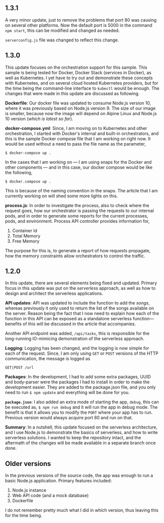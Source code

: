 ## 1.3.1
A very minor update, just to remove the problems that port 80 was causing on several other platforms. Now the default port is 5000 in the command `npm start`, this can be modified and changed as needed. 

`serverconfig.js` file was changed to reflect this change.

## 1.3.0
This update focuses on the orchestration support for this sample. This sample is being tested for Docker, Docker Stack (services in Docker), as well as Kubernetes. I yet have to try out and demonstrate these concepts with Kubernetes, and on several cloud hosted Kubernetes providers, but for the time being the command-line interface to `kubectl` would be enough. The changes that were made in this update are discussed as following.

**Dockerfile**:
Our docker file was updated to consume Node.js version 10, where it was previously based on Node.js version 9. The size of our image is smaller, because now the image will depend on Alpine Linux and Node.js 10 version (_which is latest so far_).

**docker-compose.yml**:
Since, I am moving on to Kubernetes and other orchestration, I started with Docker's internal and built-in orchestrators, and this is the sample Docker compose file that I am working on right now. It would be used without a need to pass the file name as the parameter, 

```
$ docker-compose up .
```

In the cases that I am working on &mdash; I am using snaps for the Docker and other components &mdash; and in this case, our docker compose would be like the following, 

```
$ docker.compose up .
```

This is because of the naming convention in the snaps. The article that I am currently working on will shed some more lights on this. 

**process.js**:
In order to investigate the process, also to check where the request goes, how our orchestrator is passing the requests to our internal pods, and in order to generate some reports for the current processes, pods, and environment. Process API controller provides information for, 

1. Container Id
2. Total Memory
3. Free Memory

The purpose for this is, to generate a report of how requests propagate, how the memory constraints allow orchestrators to control the traffic. 

## 1.2.0
In this update, there are several elements being fixed and updated. Primary focus in this update was put on the _serverless_ approach, as well as how to design and architect the serverless applications. 

**API updates**: 
API was updated to include the function to add the _songs_, whereas previously it only used to return the list of the songs available on the server. Reason being the fact that I now need to explain how each of the function in this API can be exposed as a standalone serverless function&mdash;benefits of this will be discussed in the article that accompanies. 

Another API endpoint was added, `/api/tasks`, this is responsible for the long-running IO-mimicing demonstration of the serverless approach. 

**Logging**:
Logging has been changed, and the logging is now simple for each of the request. Since, I am only using `GET` or `POST` versions of the HTTP communication, the message is logged as

    GET|POST /url

**Packages**:
In the development, I had to add some extra packages, UUID and body-parser were the packages I had to install in order to make the development easier. They are added to the package.json file, and you only need to run `$ npm update` and everything will be done for you. 

**`package.json`**:
I also added an extra mode of starting the app, `debug`, this can be executed as, `$ npm run debug` and it will run the app in debug mode. The benefit is that it allows you to modify the `PORT` where your app has to run. Previous version would always acquire port 80 and run on that. 

**Summary**: 
In a nutshell, this update focused on the serverless architecture, and I use Node.js to demonstrate the basics of serverless, and how to write serverless solutions. I wanted to keep the repository intact, and the aftermath of the changes will be made available in a separate branch once done. 

## Older versions
In the previous versions of the source code, the app was enough to run a basic Node.js application. Primary features included:

1. Node.js instance
2. Web API code (and a mock database)
3. Dockerfile 

I do not remember pretty much what I did in which version, thus leaving this for the time being.